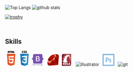 <p align="left">
  <img alt="Top Langs" height="150px" src="https://github-readme-stats.vercel.app/api/top-langs/?username=drlocon&layout=compact&theme=gruvbox">
  <img alt="github stats" height="150px" src="https://github-readme-stats.vercel.app/api?username=drlocon&theme=gruvbox&show_icons=true">
</p>

[![trophy](https://github-profile-trophy.vercel.app/?username=drlocon&theme=onedark&column=7
)](https://github.com/ryo-ma/github-profile-trophy)

 <br>

<h2 align="left">Skills</h2>
<p align="left">
  <img src="https://raw.githubusercontent.com/devicons/devicon/master/icons/html5/html5-original-wordmark.svg" alt="html5" width="40" height="50">
  <img src="https://raw.githubusercontent.com/devicons/devicon/master/icons/css3/css3-original-wordmark.svg" alt="css3" width="40" height="50">
  <img src="https://raw.githubusercontent.com/devicons/devicon/master/icons/bootstrap/bootstrap-plain-wordmark.svg" alt="bootstrap" width="40" height="40">&ensp;
  <img src="https://raw.githubusercontent.com/devicons/devicon/master/icons/ruby/ruby-original.svg" alt="ruby" width="40" height="40">
  <img src="https://raw.githubusercontent.com/devicons/devicon/master/icons/rails/rails-original-wordmark.svg" alt="rails" width="40" height="40">&ensp;
  <img src="https://www.vectorlogo.zone/logos/adobe_illustrator/adobe_illustrator-icon.svg" alt="illustrator" width="40" height="40" right="2">&ensp;
  <img src="https://raw.githubusercontent.com/devicons/devicon/master/icons/photoshop/photoshop-line.svg" alt="photoshop" width="40" height="40">&ensp;
  <img src="https://www.vectorlogo.zone/logos/git-scm/git-scm-icon.svg" alt="git" width="40" height="40">
</p>
